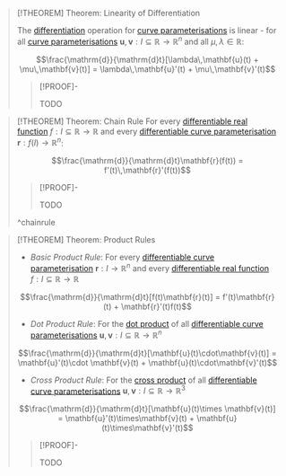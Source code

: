 >[!THEOREM] Theorem: Linearity of Differentiation
>
>The [differentiation](Differentiability%20of%20Parametric%20Curves.md) operation for [curve parameterisations](../Parametric%20Curve.md) is linear - for all [curve parameterisations](../Parametric%20Curve.md)  $\mathbf{u},\mathbf{v}:I\subseteq \mathbb{R}\to\mathbb{R}^n$ and all $\mu,\lambda \in \mathbb{R}$:
>
>$$\frac{\mathrm{d}}{\mathrm{d}t}[\lambda\,\mathbf{u}(t) + \mu\,\mathbf{v}(t)] = \lambda\,\mathbf{u}'(t) + \mu\,\mathbf{v}'(t)$$
>
>
>>[!PROOF]-
>>
>>TODO
>>

>[!THEOREM] Theorem: Chain Rule
>For every [differentiable real function](../../../Real%20Functions/Differentiability.md) $f:I\subseteq\mathbb{R}\to\mathbb{R}$ and every [differentiable curve parameterisation](Differentiability%20of%20Parametric%20Curves.md) $\mathbf{r}:f(I)\to\mathbb{R}^n$:
>
>$$\frac{\mathrm{d}}{\mathrm{d}t}\mathbf{r}(f(t)) = f'(t)\,\mathbf{r}'(f(t))$$
>
>>[!PROOF]-
>>
>>TODO
>>
>
>^chainrule

>[!THEOREM] Theorem: Product Rules
>
>- *Basic Product Rule*: For every [differentiable curve parameterisation](Differentiability%20of%20Parametric%20Curves.md) $\mathbf{r}:I\to\mathbb{R}^n$ and every [differentiable real function](../../../Real%20Functions/Differentiability.md) $f:I\subseteq\mathbb{R}\to\mathbb{R}$
>
>$$\frac{\mathrm{d}}{\mathrm{d}t}[f(t)\mathbf{r}(t)] = f'(t)\mathbf{r}(t) + \mathbf{r}'(t)f(t)$$
>
>- *Dot Product Rule*: For the [dot product](../../../../../Algebra/Linear%20Algebra/Matrices/Row%20and%20Column%20Vectors/Real%20Vectors/Real%20Dot%20Product.md) of all [differentiable curve parameterisations](Differentiability%20of%20Parametric%20Curves.md) $\mathbf{u},\mathbf{v}:I\subseteq \mathbb{R}\to\mathbb{R}^n$
>
>$$\frac{\mathrm{d}}{\mathrm{d}t}[\mathbf{u}(t)\cdot\mathbf{v}(t)] = \mathbf{u}'(t)\cdot \mathbf{v}(t) + \mathbf{u}(t)\cdot\mathbf{v}'(t)$$
>
>- *Cross Product Rule*: For the [cross product](../../../../../Algebra/Linear%20Algebra/Matrices/Row%20and%20Column%20Vectors/Real%20Vectors/Real%20Cross%20Product.md) of all [differentiable curve parameterisations](Differentiability%20of%20Parametric%20Curves.md) $\mathbf{u},\mathbf{v}:I\subseteq \mathbb{R}\to\mathbb{R}^3$
>
>$$\frac{\mathrm{d}}{\mathrm{d}t}[\mathbf{u}(t)\times \mathbf{v}(t)] = \mathbf{u}'(t)\times\mathbf{v}(t) + \mathbf{u}(t)\times\mathbf{v}'(t)$$
>
>>[!PROOF]-
>>
>>TODO
>>
>